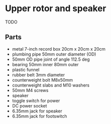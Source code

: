 # Upper rotor and speaker

TODO

## Parts

* metal 7-inch record box 20cm x 20cm x 20cm
* plumbing pipe 50mm outer diameter (OD)
* 50mm OD pipe joint of angle 112.5 deg
* bearing 50mm inner 80mm outer
* plastic funnel
* rubber belt 3mm diameter
* counterweight bolt M8x50mm
* counterweight slabs and M10 washers
* 50mm M4 screws
* speaker
* toggle switch for power
* DC power socket
* 6.35mm jack for speaker
* 6.35mm jack for footswitch
